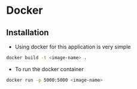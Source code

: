 # Docker

## Installation


- Using docker for this application is very simple
```bash
docker build -t <image-name> .
```

- To run the docker container
```bash
docker run -p 5000:5000 <image-name>
```